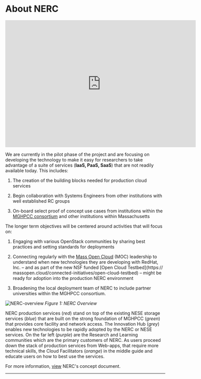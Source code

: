 # About NERC

<iframe width="600" height="400" src="https://www.youtube.com/embed/Sbo7sR4atuc?si=shvyBmL6deznsOdk" title="About NERC" frameborder="0" allow="accelerometer; autoplay; clipboard-write; encrypted-media; gyroscope; picture-in-picture; web-share" referrerpolicy="strict-origin-when-cross-origin" allowfullscreen></iframe>

We are currently in the pilot phase of the project and are focusing on
developing the technology to make it easy for researchers to take advantage of
a suite of services (**IaaS, PaaS, SaaS**) that are not readily available
today. This includes:

1. The creation of the building blocks needed for production cloud services

2. Begin collaboration with Systems Engineers from other institutions with well
   established RC groups

3. On-board select proof of concept use cases from institutions within the
   [MGHPCC consortium](https://www.mghpcc.org/resources/) and other institutions
   within Massachusetts

The longer term objectives will be centered around activities that will focus on:

1. Engaging with various OpenStack communities by sharing best practices and
   setting standards for deployments

2. Connecting regularly with the [Mass Open Cloud](https://massopen.cloud/)
   (MOC) leadership to understand when new technologies they are developing with
   RedHat, Inc. – and as part of the new NSF funded [Open Cloud Testbed](https://
   massopen.cloud/connected-initiatives/open-cloud-testbed) – might be ready for
   adoption into the production NERC environment

3. Broadening the local deployment team of NERC to include partner universities
   within the MGHPCC consortium.

![NERC-overview](images/NERC-Diagram-MOC.png)
_Figure 1: NERC Overview_

NERC production services (_red_) stand on top of the existing NESE storage
services (_blue_) that are built on the strong foundation of MGHPCC (_green_) that
provides core facility and network access. The Innovation Hub (_grey_) enables
new technologies to be rapidly adopted by the NERC or NESE services. On the
far left (_purple_) are the Research and Learning communities which are the
primary customers of NERC. As users proceed down the stack of production
services from Web-apps, that require more technical skills, the Cloud
Facilitators (_orange_) in the middle guide and educate users on how to best
use the services.

For more information,
[view](https://docs.google.com/document/d/1-bwdvVCx_pufAidylJGUH0E3jAjfg2TQibDPTO4yDt0/edit?usp=sharing)
NERC's concept document.

---
